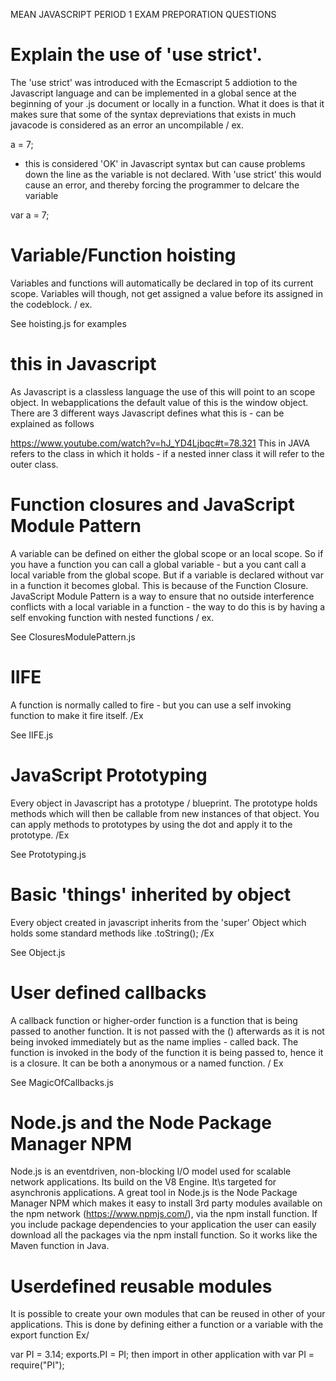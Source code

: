 MEAN JAVASCRIPT PERIOD 1
EXAM PREPORATION QUESTIONS

Explain the use of 'use strict'.
================================================================
The 'use strict' was introduced with the Ecmascript 5 addiotion to the Javascript language and can be implemented in a global sence at the beginning of your .js document or locally in a function. What it does is that it makes sure that some of the syntax depreviations that exists in much javacode is considered as an error an uncompilable / ex. 

a = 7; 
- this is considered 'OK' in Javascript syntax but can cause problems down the line as the variable is not declared. With 'use strict' this would cause an error, and thereby forcing the programmer to delcare the variable

var a = 7;


Variable/Function hoisting
================================================================
Variables and functions will automatically be declared in top of its current scope. Variables will though, not get assigned a value before its assigned in the codeblock. / ex.

See hoisting.js for examples


this in Javascript
================================================================
As Javascript is a classless language the use of this will point to an scope object. In webapplications the default value of this is the window object.
There are 3 different ways Javascript defines what this is - can be explained as follows
 
https://www.youtube.com/watch?v=hJ_YD4Ljbqc#t=78.321
This in JAVA refers to the class in which it holds - if a nested inner class it will refer to the outer class.

Function closures and JavaScript Module Pattern
================================================================
A variable can be defined on either the global scope or an local scope. So if you have a function you can call a global variable - but a you cant call a local variable from the global scope. But if a variable is declared without var in a function it becomes global. This is because of the Function Closure.
JavaScript Module Pattern is a way to ensure that no outside interference conflicts with a local variable in a function - the way to do this is by having a self envoking function with nested functions / ex.

See ClosuresModulePattern.js


IIFE 
================================================================
A function is normally called to fire - but you can use a self invoking function to make it fire itself. /Ex

See IIFE.js


JavaScript Prototyping
================================================================
Every object in Javascript has a prototype / blueprint. The prototype holds methods which will then be callable from new instances of that object. You can apply methods to prototypes by using the dot and apply it to the prototype.  /Ex 

See Prototyping.js


Basic 'things' inherited by object
================================================================
Every object created in javascript inherits from the 'super' Object which holds some standard methods like .toString();  /Ex

See Object.js


User defined callbacks
================================================================
A callback function or higher-order function is a function that is being passed to another function. It is not passed with the () afterwards as it is not being invoked immediately but as the name implies - called back. The function is invoked in the body of the function it is being passed to, hence it is a closure. It can be both a anonymous or a named function. / Ex

See MagicOfCallbacks.js


Node.js and the Node Package Manager NPM
================================================================
Node.js is an eventdriven, non-blocking I/O model used for scalable network applications. Its build on the V8 Engine. It\s targeted for asynchronis applications. A great tool in Node.js is the Node Package Manager NPM which makes it easy to install 3rd party modules available on the npm network (https://www.npmjs.com/), via the npm install function. If you include package dependencies to your application the user can easily download all the packages via the npm install function. So it works like the Maven function in Java.


Userdefined reusable modules
================================================================
It is possible to create your own modules that can be reused in other of your applications. This is done by defining either a function or a variable with the export function Ex/ 

var PI = 3.14;
exports.PI = PI;
then import in other application with
var PI = require("PI");
